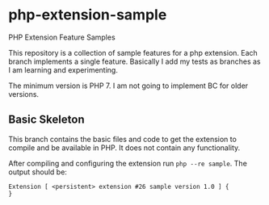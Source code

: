 # php-extension-sample
PHP Extension Feature Samples

This repository is a collection of sample features for a php extension. 
Each branch implements a single feature. Basically I add my tests as branches 
as I am learning and experimenting.

The minimum version is PHP 7. I am not going to implement BC for older versions.

## Basic Skeleton

This branch contains the basic files and code to get the extension to compile and be
available in PHP. It does not contain any functionality.

After compiling and configuring the extension run `php --re sample`. The output should 
be:

```
Extension [ <persistent> extension #26 sample version 1.0 ] {
}
```
